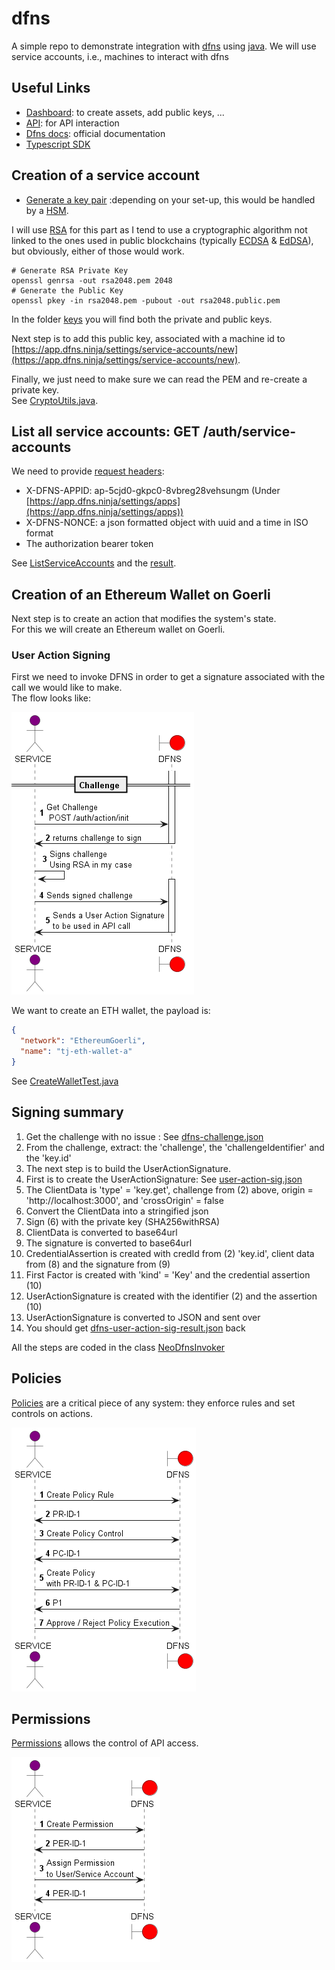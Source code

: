 # dfns

A simple repo to demonstrate integration with [dfns](https://www.dfns.co/) using [java](https://dev.java/). 
We will use service accounts, i.e., machines to interact with dfns

## Useful Links
- [Dashboard](https://app.dfns.ninja/): to create assets, add public keys, ...
- [API](https://api.dfns.ninja): for API interaction
- [Dfns docs](https://docs.dfns.co/): official documentation
- [Typescript SDK](https://github.com/dfnsext/typescript-sdk)

## Creation of a service account
- [Generate a key pair](https://docs.dfns.co/dfns-docs/advanced-topics/authentication/credentials/generate-a-key-pair) :depending on your set-up, this would be handled by a [HSM](https://en.wikipedia.org/wiki/Hardware_security_module).

I will use [RSA](https://en.wikipedia.org/wiki/RSA_(cryptosystem)) for this part as I tend to use a cryptographic algorithm not linked to the ones used in 
public blockchains (typically [ECDSA](https://en.wikipedia.org/wiki/Elliptic_Curve_Digital_Signature_Algorithm) & [EdDSA](https://en.wikipedia.org/wiki/EdDSA)), but
obviously, either of those would work.

```shell
# Generate RSA Private Key
openssl genrsa -out rsa2048.pem 2048
# Generate the Public Key
openssl pkey -in rsa2048.pem -pubout -out rsa2048.public.pem
```

In the folder [keys](./keys) you will find both the private and public keys.

Next step is to add this public key, associated with a machine id to  [https://app.dfns.ninja/settings/service-accounts/new](https://app.dfns.ninja/settings/service-accounts/new).

Finally, we just need to make sure we can read the PEM and re-create a private key.  
See [CryptoUtils.java](./code/src/main/java/tj/dfns/security/CryptoUtils.java).

## List all service accounts: GET /auth/service-accounts

We need to provide [request headers](https://docs.dfns.co/dfns-docs/getting-started/request-headers):
- X-DFNS-APPID: ap-5cjd0-gkpc0-8vbreg28vehsungm (Under [https://app.dfns.ninja/settings/apps](https://app.dfns.ninja/settings/apps))
- X-DFNS-NONCE: a json formatted object with uuid and a time in ISO format
- The authorization bearer token

See [ListServiceAccounts](./code/src/test/java/tj/dfns/security/ListServiceAccounts.java) and the [result](https://gist.github.com/tjdragon/01532a8be16d9aacd83ebbe54418ab4c).

## Creation of an Ethereum Wallet on Goerli

Next step is to create an action that modifies the system's state.  
For this we will create an Ethereum wallet on Goerli.

### User Action Signing

First we need to invoke DFNS in order to get a signature associated with the call we would like to make.  
The flow looks like:

![User Action Signing Flow](./docs/challenge.png)

We want to create an ETH wallet, the payload is:

```json
{
  "network": "EthereumGoerli",
  "name": "tj-eth-wallet-a"
}
```

See [CreateWalletTest.java](./code/src/test/java/tj/dfns/security/CreateWalletTest.java)

## Signing summary

1. Get the challenge with no issue : See [dfns-challenge.json](./data/dfns-challenge.json)
2. From the challenge, extract: the 'challenge', the 'challengeIdentifier' and the 'key.id'
3. The next step is to build the UserActionSignature.
4. First is to create the  UserActionSignature: See [user-action-sig.json](./data/user-action-sig.json)
5. The ClientData is 'type' = 'key.get', challenge from (2) above, origin = 'http://localhost:3000', and 'crossOrigin' = false
6. Convert the ClientData into a stringified json
7. Sign (6) with the private key (SHA256withRSA)
8. ClientData is converted to base64url
9. The signature is converted to base64url
10. CredentialAssertion is created with credId from (2) 'key.id', client data from (8) and the signature from (9)
11. First Factor is created with 'kind' = 'Key' and the credential assertion (10)
12. UserActionSignature is created with the identifier (2) and the assertion (10)
13. UserActionSignature is converted to JSON and sent over
14. You should get [dfns-user-action-sig-result.json](./data/dfns-user-action-sig-result.json) back

All the steps are coded in the class [NeoDfnsInvoker](./code/src/main/java/tj/dfns/invoker/NeoDfnsInvoker.java)

## Policies 
[Policies](https://docs.dfns.co/dfns-docs/api-docs/policy-management) are a critical piece of any system: they enforce rules and set controls on actions.

![Policies Flow](./docs/controls.png)

## Permissions
[Permissions](https://docs.dfns.co/dfns-docs/api-docs/permissions/permissions) allows the control of API access.

![Permissions Flow](./docs/permissions.png)